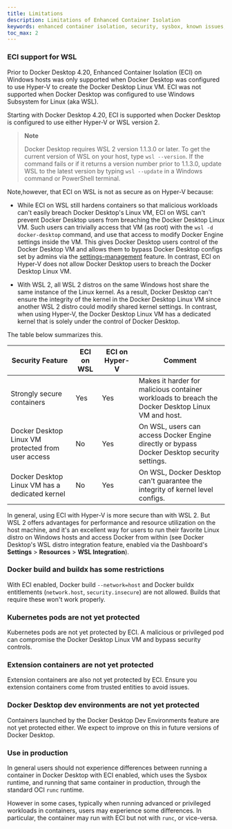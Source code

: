 ```yaml
---
title: Limitations
description: Limitations of Enhanced Container Isolation
keywords: enhanced container isolation, security, sysbox, known issues, Docker Desktop
toc_max: 2
---
```


### ECI support for WSL

Prior to Docker Desktop 4.20, Enhanced Container Isolation (ECI) on
Windows hosts was only supported when Docker Desktop was configured to use
Hyper-V to create the Docker Desktop Linux VM. ECI was not supported when Docker
Desktop was configured to use Windows Subsystem for Linux (aka WSL).

Starting with Docker Desktop 4.20, ECI is supported when Docker Desktop is
configured to use either Hyper-V or WSL version 2.

>**Note**
>
> Docker Desktop requires WSL 2 version 1.1.3.0 or later. To get the current
> version of WSL on your host, type `wsl --version`. If the command fails or if
> it returns a version number prior to 1.1.3.0, update WSL to the latest version
> by typing `wsl --update` in a Windows command or PowerShell terminal.

Note,however, that ECI on WSL is not as secure as on Hyper-V because:

* While ECI on WSL still hardens containers so that malicious workloads can't
  easily breach Docker Desktop's Linux VM, ECI on WSL can't prevent Docker
  Desktop users from breaching the Docker Desktop Linux VM. Such users can
  trivially access that VM (as root) with the `wsl -d docker-desktop` command,
  and use that access to modify Docker Engine settings inside the VM. This gives
  Docker Desktop users control of the Docker Desktop VM and allows them to
  bypass Docker Desktop configs set by admins via the
  [settings-management](../settings-management/index.md) feature. In contrast,
  ECI on Hyper-V does not allow Docker Desktop users to breach the Docker
  Desktop Linux VM.

* With WSL 2, all WSL 2 distros on the same Windows host share the same instance
  of the Linux kernel. As a result, Docker Desktop can't ensure the integrity of
  the kernel in the Docker Desktop Linux VM since another WSL 2 distro could
  modify shared kernel settings. In contrast, when using Hyper-V, the Docker
  Desktop Linux VM has a dedicated kernel that is solely under the control of
  Docker Desktop.

The table below summarizes this.

| Security Feature                                   | ECI on WSL   | ECI on Hyper-V   | Comment               |
| -------------------------------------------------- | ------------ | ---------------- | --------------------- |
| Strongly secure containers                         | Yes          | Yes              | Makes it harder for malicious container workloads to breach the Docker Desktop Linux VM and host. |
| Docker Desktop Linux VM protected from user access | No           | Yes              | On WSL, users can access Docker Engine directly or bypass Docker Desktop security settings. |
| Docker Desktop Linux VM has a dedicated kernel     | No           | Yes              | On WSL, Docker Desktop can't guarantee the integrity of kernel level configs. |

In general, using ECI with Hyper-V is more secure than with WSL 2. But WSL 2
offers advantages for performance and resource utilization on the host machine,
and it's an excellent way for users to run their favorite Linux distro on
Windows hosts and access Docker from within (see Docker Desktop's WSL distro
integration feature, enabled via the Dashboard's **Settings** > **Resources** > **WSL Integration**).

### Docker build and buildx has some restrictions
With ECI enabled, Docker build `--network=host` and Docker buildx entitlements
(`network.host`, `security.insecure`) are not allowed. Builds that require
these won't work properly.

### Kubernetes pods are not yet protected
Kubernetes pods are not yet protected by ECI. A malicious or privileged pod can
compromise the Docker Desktop Linux VM and bypass security controls. 

### Extension containers are not yet protected
Extension containers are also not yet protected by ECI. Ensure you extension
containers come from trusted entities to avoid issues. 

### Docker Desktop dev environments are not yet protected
Containers launched by the Docker Desktop Dev Environments feature are not yet
protected either. We expect to improve on this in future versions of Docker
Desktop.

### Use in production
In general users should not experience differences between running a container
in Docker Desktop with ECI enabled, which uses the Sysbox runtime, and running
that same container in production, through the standard OCI `runc` runtime.

However in some cases, typically when running advanced or privileged workloads in
containers, users may experience some differences. In particular, the container
may run with ECI but not with `runc`, or vice-versa.
